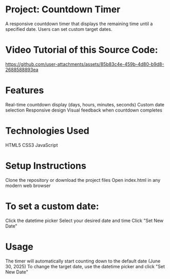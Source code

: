 # Project: Countdown Timer

A responsive countdown timer that displays the remaining time until a specified date. Users can set custom target dates.

# Video Tutorial of this Source Code: 

https://github.com/user-attachments/assets/85b83c4e-459b-4d80-b9d8-2688588893ea

# Features
Real-time countdown display (days, hours, minutes, seconds)
Custom date selection
Responsive design
Visual feedback when countdown completes

# Technologies Used
HTML5
CSS3
JavaScript

# Setup Instructions
Clone the repository or download the project files
Open index.html in any modern web browser

# To set a custom date:
Click the datetime picker
Select your desired date and time
Click "Set New Date"

# Usage
The timer will automatically start counting down to the default date (June 30, 2025)
To change the target date, use the datetime picker and click "Set New Date"
